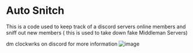 # Auto Snitch
This is a code used to keep track of a discord servers online members and sniff out new members ( this is used to take down fake Middleman Servers)

dm clockwrks on discord for more information
![image](https://github.com/clockwrks/Auto-Snitch/assets/123266805/5064a855-e062-4ef5-949e-f1d38d96cddb)
